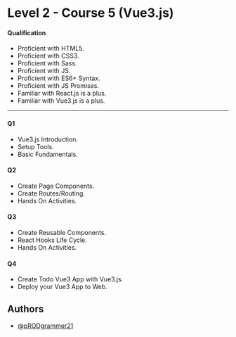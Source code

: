 # Level 2 - Course 5 (Vue3.js)

#### Qualification

- Proficient with HTML5.
- Proficient with CSS3.
- Proficient with Sass.
- Proficient with JS.
- Proficient with ES6+ Syntax.
- Proficient with JS Promises.
- Familiar with React.js is a plus.
- Familiar with Vue3.js is a plus.

---

#### Q1

- Vue3.js Introduction.
- Setup Tools.
- Basic Fundamentals.

#### Q2

- Create Page Components.
- Create Routes/Routing.
- Hands On Activities.

#### Q3

- Create Reusable Components.
- React Hooks Life Cycle.
- Hands On Activities.

#### Q4

- Create Todo Vue3 App with Vue3.js.
- Deploy your Vue3 App to Web.

## Authors

- [@pRODgrammer21](https://www.github.com/pRODgrammer21)
